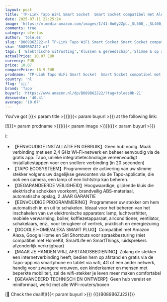 ```yaml
---
layout: post
title: 'TP-Link Tapo WiFi Smart Socket  Smart Socket compatibel met Alexa en Google Home  10A  koffiezetapparaat  lamp  verwarming op afstand  geen hub vereist  Tapo P100  FR  1 pak'
date: 2025-07-11 22:25:24
image: 'https://m.media-amazon.com/images/I/41-0u6y2ZpL._SL500_._SL400_.jpg'
comments: true
category: ofertas
author: 'tole.es'
slug: 'B089B6ZJ22-nl TP-Link Tapo WiFi Smart Socket Smart Socket compatibel met...'
sku: 'B089B6ZJ22-nl'
tags: [ 'Elektrische uitrusting','Klussen & gereedschap','Slimme & op afstand bedienbare stekkers','Stopcontacten & accessoires','tapo','🇳🇱', ]
actualPrice: 10.07 EUR
currency: EUR
price: 10.07
comparePrice: 16.9 EUR
prodname: 'TP-Link Tapo WiFi Smart Socket  Smart Socket compatibel met Alexa en Google Home  10A  koffiezetapparaat  lamp  verwarming op afstand  geen hub vereist  Tapo P100  FR  1 pak'
country: 'nl'
flag: '🇳🇱'
brand: 'Tapo'
buyurl: 'https://www.amazon.nl/dp/B089B6ZJ22/?tag=tolees0b-21'
descuento: '40.41'
average: '10.07'
---
```


You've got [{{< param title >}}]({{< param buyurl >}}) at the following link:

[![{{< param prodname >}}]({{< param image >}})]({{< param buyurl >}})

ℹ️:

- 【EENVOUDIGE INSTALLATIE EN GEBRUIK】Geen hub nodig. Maak verbinding met een 2,4 GHz Wi-Fi-netwerk en beheer eenvoudig via de gratis app: Tapo, unieke integratietechnologie vereenvoudigt installatiestappen voor een snellere verbinding (in 20 seconden)
- 【TAPO ECOSYSTEEM】Programmeer de activering van uw slimme stekker volgens uw dagelijkse gewoonten via de Tapo-applicatie, die ook een camera, een lamp of een lichtstrip kan beheren.
- 【GEGARANDEERDE VEILIGHEID】Hoogwaardige, glijdende kluis die elektrische schokken voorkomt, brandveilig ABS-materiaal, automatische opslag, 2 JAAR GARANTIE
- 【EENVOUDIGE PROGRAMMERING】Programmeer uw stekker om hem automatisch in en uit te schakelen. Ideaal voor het beheren van het inschakelen van uw elektronische apparaten: lamp, luchtverhitter, mobiele verwarming, boiler, koffiezetapparaat, airconditioner, ventilator, schakelaars, enz., voor terugkeer of vertrek, praktisch en energiezuinig
- 【GOOGLE HOME/ALEXA SMART PLUG】Compatibel met Amazon Alexa, Google Home en Siri Shortcuts voor spraakbesturing (niet compatibel met HomeKit, SmartLife en SmartThings, luidsprekers afzonderlijk verkrijgbaar)
- 【MAAK JE HANDEN VRIJ, AFSTANDSBEDIENING】Zolang de stekker een internetverbinding heeft, bedien hem op afstand en gratis via de Tapo-app via smartphone en tablet via wifi, 4G of een ander netwerk, handig voor zwangere vrouwen, een kinderkamer en mensen met beperkte mobiliteit, zal de wifi-stekker je leven meer maken comfortabel
- 【GEAVANCEERD TECHNISCH EN ONTWERP】Geen hub vereist en miniformaat, werkt met alle WiFi-routers/boxen

[🛒 Check the deal!!]({{< param buyurl >}})
{{<world>}}B089B6ZJ22{{</world>}}
